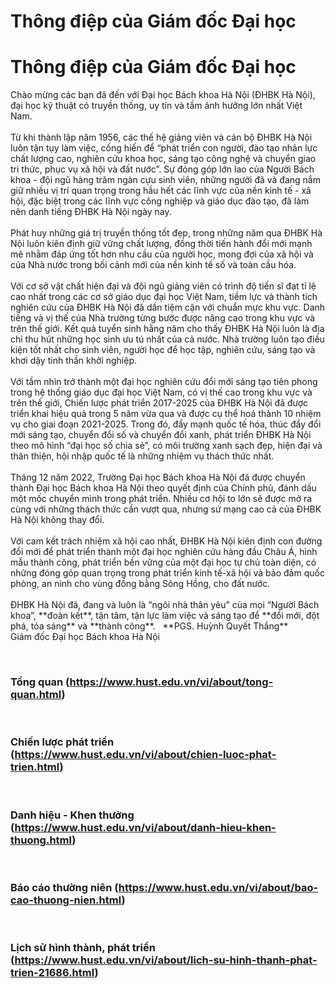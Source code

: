 # Thông điệp của Giám đốc Đại học

<h1 class="title margin-bottom-lg hidden-mobile color-h1-red" itemprop="headline">Thông điệp của Giám đốc Đại học</h1>
Chào mừng các bạn đã đến với Đại học Bách khoa Hà Nội (ĐHBK Hà Nội), đại học kỹ thuật có truyền thống, uy tín và tầm ảnh hưởng lớn nhất Việt Nam.<br/>
<br/>
Từ khi thành lập năm 1956, các thế hệ giảng viên và cán bộ ĐHBK Hà Nội luôn tận tụy làm việc, cống hiến để “phát triển con người, đào tạo nhân lực chất lượng cao, nghiên cứu khoa học, sáng tạo công nghệ và chuyển giao tri thức, phục vụ xã hội và đất nước”. Sự đóng góp lớn lao của Người Bách khoa - đội ngũ hàng trăm ngàn cựu sinh viên, những người đã và đang nắm giữ nhiều vị trí quan trọng trong hầu hết các lĩnh vực của nền kinh tế - xã hội, đặc biệt trong các lĩnh vực công nghiệp và giáo dục đào tạo, đã làm nên danh tiếng ĐHBK Hà Nội ngày nay.<br/>
<br/>
Phát huy những giá trị truyền thống tốt đẹp, trong những năm qua ĐHBK Hà Nội luôn kiên định giữ vững chất lượng, đồng thời tiến hành đổi mới mạnh mẽ nhằm đáp ứng tốt hơn nhu cầu của người học, mong đợi của xã hội và của Nhà nước trong bối cảnh mới của nền kinh tế số và toàn cầu hóa.<br/>
<br/>
Với cơ sở vật chất hiện đại và đội ngũ giảng viên có trình độ tiến sĩ đạt tỉ lệ cao nhất trong các cơ sở giáo dục đại học Việt Nam, tiềm lực và thành tích nghiên cứu của ĐHBK Hà Nội đã dần tiệm cận với chuẩn mực khu vực. Danh tiếng và vị thế của Nhà trường từng bước được nâng cao trong khu vực và trên thế giới. Kết quả tuyển sinh hằng năm cho thấy ĐHBK Hà Nội luôn là địa chỉ thu hút những học sinh ưu tú nhất của cả nước. Nhà trường luôn tạo điều kiện tốt nhất cho sinh viên, người học để học tập, nghiên cứu, sáng tạo và khơi dậy tinh thần khởi nghiệp.<br/>
<br/>
Với tầm nhìn trở thành một đại học nghiên cứu đổi mới sáng tạo tiên phong trong hệ thống giáo dục đại học Việt Nam, có vị thế cao trong khu vực và trên thế giới, Chiến lược phát triển 2017-2025 của ĐHBK Hà Nội đã được triển khai hiệu quả trong 5 năm vừa qua và được cụ thể hoá thành 10 nhiệm vụ cho giai đoạn 2021-2025. Trong đó, đẩy mạnh quốc tế hóa, thúc đẩy đổi mới sáng tạo, chuyển đổi số và chuyển đổi xanh, phát triển ĐHBK Hà Nội theo mô hình “đại học số chia sẻ”, có môi trường xanh sạch đẹp, hiện đại và thân thiện, hội nhập quốc tế là những nhiệm vụ thách thức nhất.<br/>
<br/>
Tháng 12 năm 2022, Trường Đại học Bách khoa Hà Nội đã được chuyển thành Đại học Bách khoa Hà Nội theo quyết định của Chính phủ, đánh dấu một mốc chuyển mình trong phát triển. Nhiều cơ hội to lớn sẽ được mở ra cùng với những thách thức cần vượt qua, nhưng sứ mạng cao cả của ĐHBK Hà Nội không thay đổi.<br/>
<br/>
Với cam kết trách nhiệm xã hội cao nhất, ĐHBK Hà Nội kiên định con đường đổi mới để phát triển thành một đại học nghiên cứu hàng đầu Châu Á, hình mẫu thành công, phát triển bền vững của một đại học tự chủ toàn diện, có những đóng góp quan trọng trong phát triển kinh tế-xã hội và bảo đảm quốc phòng, an ninh cho vùng đồng bằng Sông Hồng, cho đất nước.<br/>
<br/>
ĐHBK Hà Nội đã, đang và luôn là “ngôi nhà thân yêu” của mọi “Người Bách khoa”, **đoàn kết**, tận tâm, tận lực làm việc và sáng tạo để **đổi mới, đột phá, tỏa sáng** và **thành công**.
 
**PGS. Huỳnh Quyết Thắng**<br/>
Giám đốc Đại học Bách khoa Hà Nội

 <h3>Tổng quan (https://www.hust.edu.vn/vi/about/tong-quan.html)</h3>
 <h3>Chiến lược phát triển (https://www.hust.edu.vn/vi/about/chien-luoc-phat-trien.html)</h3>
 <h3>Danh hiệu - Khen thưởng (https://www.hust.edu.vn/vi/about/danh-hieu-khen-thuong.html)</h3>
 <h3>Báo cáo thường niên (https://www.hust.edu.vn/vi/about/bao-cao-thuong-nien.html)</h3>
 <h3>Lịch sử hình thành, phát triển (https://www.hust.edu.vn/vi/about/lich-su-hinh-thanh-phat-trien-21686.html)</h3>